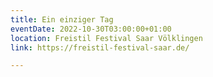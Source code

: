 ```yaml
---
title: Ein einziger Tag
eventDate: 2022-10-30T03:00:00+01:00
location: Freistil Festival Saar Völklingen
link: https://freistil-festival-saar.de/

---
```

